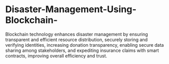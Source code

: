 # Disaster-Management-Using-Blockchain-
Blockchain technology enhances disaster management by ensuring transparent and efficient resource distribution, securely storing and verifying identities, increasing donation transparency, enabling secure data sharing among stakeholders, and expediting insurance claims with smart contracts, improving overall efficiency and trust.
